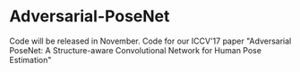 # Adversarial-PoseNet
Code will be released in November. Code for our ICCV'17 paper "Adversarial PoseNet: A Structure-aware Convolutional Network for Human Pose Estimation"
